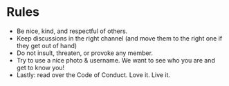 # Rules

* Be nice, kind, and respectful of others.
* Keep discussions in the right channel (and move them to the right one if they get out of hand)
* Do not insult, threaten, or provoke any member.
* Try to use a nice photo & username. We want to see who you are and get to know you!
* Lastly: read over the Code of Conduct. Love it. Live it.